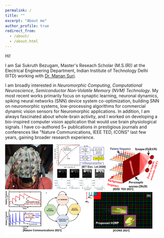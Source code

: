 ```yaml
---
permalink: /
title: ""
excerpt: "About me"
author_profile: true
redirect_from: 
  - /about/
  - /about.html
---
```

Hi! 

I am Sai Sukruth Bezugam, Master's Reseach Scholar (M.S.(R)) at the Electrical Engineering Department, Indian Institute of Technology Delhi (IITD) working with [Dr. Manan Suri](https://web.iitd.ac.in/~manansuri/).

I am broadly interested in _Neuromorphic Computing_, _Computational Neuroscience_, _Semiconductor Non-Volatile Memory (NVM) Technology_. My most recent works primarily focus on synaptic learning, neuronal dynamics, spiking neural networks (SNN) device system co-optimization, building SNN on neuromorphic systems, low-processing algorithms for commercial dynamic vision sensors for Neuromorphic applications. In addition, I am always fascinated about whole-brain activity, and I worked on developing a bio-inspired computer vision application that would use brain physiological signals. I have co-authored 5+ publications in prestigious journals and conferences like "Nature Communications, IEEE TED, ICONS" last few years, gaining broader research experience. 


![title](cover1.png)
